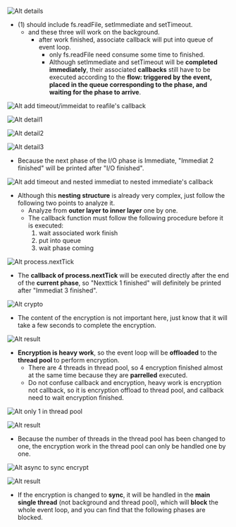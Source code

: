 ![Alt details](pic/bandicam%202022-10-05%2014-00-24-219.jpg)

- (1) should include fs.readFile, setImmediate and setTimeout.
  - and these three will work on the background.
    - after work finished, associate callback will put into queue of event loop.
      - only fs.readFile need consume some time to finished.
      - Although setImmediate and setTimeout will be **completed immediately**, their associated **callbacks** still have to be executed according to the **flow: triggered by the event, placed in the queue corresponding to the phase, and waiting for the phase to arrive**.

![Alt add timeout/immeidat to reafile's callback](pic/bandicam%202022-10-05%2014-30-22-882.jpg)

![Alt detail1](pic/bandicam%202022-10-05%2014-41-32-696.jpg)

![Alt detail2](pic/bandicam%202022-10-05%2014-45-43-664.jpg)

![Alt detail3](pic/bandicam%202022-10-05%2014-47-56-878.jpg)

- Because the next phase of the I/O phase is Immediate, "Immediat 2 finished" will be printed after "I/O finished".

![Alt add timeout and nested immediat to nested immediate's callback](pic/bandicam%202022-10-05%2014-55-50-774.jpg)

- Although this **nesting structure** is already very complex, just follow the following two points to analyze it.
  - Analyze from **outer layer to inner layer** one by one.
  - The callback function must follow the following procedure before it is executed:
    1. wait associated work finish
    2. put into queue
    3. wait phase coming

![Alt process.nextTick](pic/bandicam%202022-10-05%2015-02-01-121.jpg)

- The **callback of process.nextTick** will be executed directly after the end of the **current phase**, so "Nexttick 1 finished" will definitely be printed after "Immediat 3 finished".

![Alt crypto](pic/bandicam%202022-10-05%2015-06-33-439.jpg)

- The content of the encryption is not important here, just know that it will take a few seconds to complete the encryption.

![Alt result](pic/bandicam%202022-10-05%2015-07-48-812.jpg)

- **Encryption is heavy work**, so the event loop will be **offloaded** to the **thread pool** to perform encryption.
  - There are 4 threads in thread pool, so 4 encryption finished almost at the same time because they are **parrelled** executed.
  - Do not confuse callback and encryption, heavy work is encryption not callback, so it is encryption offload to thread pool, and callback need to wait encryption finished.

![Alt only 1 in thread pool](pic/bandicam%202022-10-05%2015-09-15-007.jpg)

![Alt result](pic/bandicam%202022-10-05%2015-09-39-255.jpg)

- Because the number of threads in the thread pool has been changed to one, the encryption work in the thread pool can only be handled one by one.

![Alt async to sync encrypt](pic/bandicam%202022-10-05%2015-13-01-793.jpg)

![Alt result](pic/bandicam%202022-10-05%2015-14-32-616.jpg)

- If the encryption is changed to **sync**, it will be handled in the **main single thread** (not background and thread pool), which will **block** the whole event loop, and you can find that the following phases are blocked.

